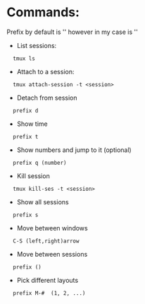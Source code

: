 
# Commands:
  Prefix by default is '<C-b>' however in my case is '<C-t>'
  * List sessions:
  ```console
    tmux ls
  ```
  * Attach to a session:
  ```console
    tmux attach-session -t <session>
  ```

  * Detach from session
  ```console
    prefix d
  ```
  * Show time
  ```console
    prefix t
  ```

  * Show numbers and jump to it (optional)
  ```console
    prefix q (number)
  ```
  
  * Kill session
  ```console
    tmux kill-ses -t <session>
  ```

  * Show all sessions
  ```console
    prefix s
  ```

  * Move between windows
  ```console
    C-S (left,right)arrow
  ```

  * Move between sessions
  ```console
    prefix ()
  ```

  * Pick different layouts
  ```console
    prefix M-#  (1, 2, ...)
  ```



